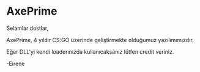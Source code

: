 # AxePrime

Selamlar dostlar,

AxePrime, 4 yıldır CS:GO üzerinde geliştirmekte olduğumuz yazılımımızdır.

Eğer DLL'yi kendi loaderınızda kullanıcaksanız lütfen credit veriniz.

-Eirene
